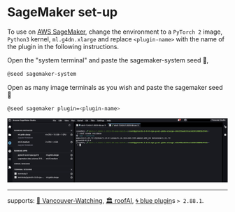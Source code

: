 # SageMaker set-up

To use on [AWS SageMaker](https://aws.amazon.com/sagemaker/), change the environment to a `PyTorch 2` image, `Python3` kernel, `ml.g4dn.xlarge` and replace `<plugin-name>` with the name of the plugin in the following instructions.

Open the "system terminal" and paste the sagemaker-system seed 🌱,

```bash
@seed sagemaker-system
```

Open as many image terminals as you wish and paste the sagemaker seed 🌱

```bash
@seed sagemaker plugin=<plugin-name>
```

![image](./assets/sagemaker.jpg)

---

supports: [🌈 Vancouver-Watching](https://github.com/kamangir/Vancouver-Watching), [🏛️ roofAI](https://github.com/kamangir/roofAI), [🌀 blue plugin]()s `> 2.88.1`.

